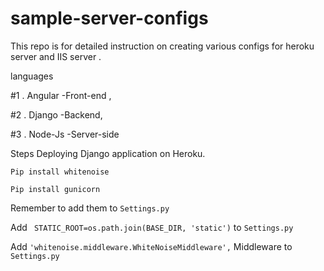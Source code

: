 # sample-server-configs


This repo is for detailed instruction on creating various configs for heroku server and IIS server .

languages   


#1 . Angular -Front-end , 

#2 . Django -Backend,

#3 . Node-Js -Server-side


Steps Deploying Django application on Heroku.

`Pip install whitenoise `

`Pip install gunicorn `

Remember to add them to `Settings.py`

Add ` STATIC_ROOT=os.path.join(BASE_DIR, 'static')`  to `Settings.py`

Add `'whitenoise.middleware.WhiteNoiseMiddleware',` Middleware to `Settings.py`


